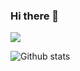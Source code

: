 ### Hi there 👋

![](https://komarev.com/ghpvc/?username=ruo2019&color=green)

![Github stats](https://github-readme-stats.vercel.app/api?username=ruo2019)
